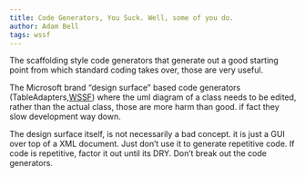 ```yaml
---
title: Code Generators, You Suck. Well, some of you do.
author: Adam Bell
tags: wssf
---
```


The scaffolding style code generators that generate out a good starting point from which standard coding takes over, those are very useful.

The Microsoft brand “design surface” based code generators (TableAdapters,[WSSF](http://servicefactory.codeplex.com)) where the uml diagram of a class needs to be edited, rather than the actual class, those are more harm than good. if fact they slow development way down.

The design surface itself, is not necessarily a bad concept. it is just a GUI over top of a XML document. Just don’t use it to generate repetitive code. If code is repetitive, factor it out until its DRY. Don’t break out the code generators.
